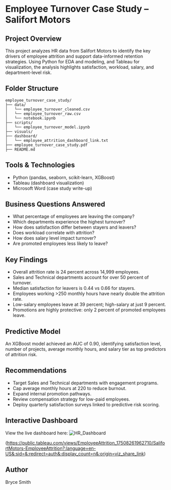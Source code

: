# Employee Turnover Case Study – Salifort Motors

## Project Overview
This project analyzes HR data from Salifort Motors to identify the key drivers of employee attrition and support data-informed retention strategies. Using Python for EDA and modeling, and Tableau for visualization, the analysis highlights satisfaction, workload, salary, and department-level risk.

## Folder Structure
```
employee_turnover_case_study/
├── data/
│   └── employee_turnover_cleaned.csv
│   └── employee_turnover_raw.csv
│   └── notebook.ipynb
├── scripts/
│   └── employee_turnover_model.ipynb
├── visuals/
├── dashboard/
│   └── employee_attrition_dashboard_link.txt
├── employee_turnover_case_study.pdf
├── README.md
```

## Tools & Technologies
- Python (pandas, seaborn, scikit-learn, XGBoost)
- Tableau (dashboard visualization)
- Microsoft Word (case study write-up)

## Business Questions Answered
- What percentage of employees are leaving the company?
- Which departments experience the highest turnover?
- How does satisfaction differ between stayers and leavers?
- Does workload correlate with attrition?
- How does salary level impact turnover?
- Are promoted employees less likely to leave?

## Key Findings
- Overall attrition rate is 24 percent across 14,999 employees.
- Sales and Technical departments account for over 50 percent of turnover.
- Median satisfaction for leavers is 0.44 vs 0.66 for stayers.
- Employees working >250 monthly hours have nearly double the attrition rate.
- Low-salary employees leave at 39 percent; high-salary at just 9 percent.
- Promotions are highly protective: only 2 percent of promoted employees leave.

## Predictive Model
An XGBoost model achieved an AUC of 0.90, identifying satisfaction level, number of projects, average monthly hours, and salary tier as top predictors of attrition risk.

## Recommendations
- Target Sales and Technical departments with engagement programs.
- Cap average monthly hours at 220 to reduce burnout.
- Expand internal promotion pathways.
- Review compensation strategy for low-paid employees.
- Deploy quarterly satisfaction surveys linked to predictive risk scoring.

## Interactive Dashboard
View the live dashboard here:  ![HR_Dashboard](https://github.com/user-attachments/assets/6f6047ed-61c4-4f5b-ab4a-49169c931f96)

(https://public.tableau.com/views/EmployeeAttrition_17508261962710/SalifortMotors-EmployeeAttrition?:language=en-US&:sid=&:redirect=auth&:display_count=n&:origin=viz_share_link)

## Author
Bryce Smith
